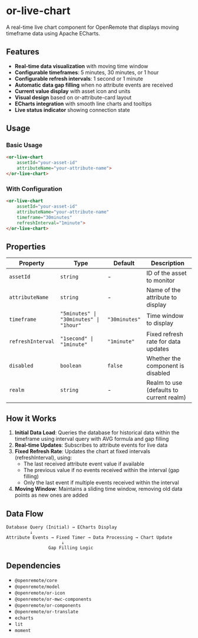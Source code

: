# or-live-chart

A real-time live chart component for OpenRemote that displays moving timeframe data using Apache ECharts.

## Features

- **Real-time data visualization** with moving time window
- **Configurable timeframes**: 5 minutes, 30 minutes, or 1 hour
- **Configurable refresh intervals**: 1 second or 1 minute
- **Automatic data gap filling** when no attribute events are received
- **Current value display** with asset icon and units
- **Visual design** based on or-attribute-card layout
- **ECharts integration** with smooth line charts and tooltips
- **Live status indicator** showing connection state

## Usage

### Basic Usage

```html
<or-live-chart 
    assetId="your-asset-id" 
    attributeName="your-attribute-name">
</or-live-chart>
```

### With Configuration

```html
<or-live-chart 
    assetId="your-asset-id" 
    attributeName="your-attribute-name"
    timeframe="30minutes"
    refreshInterval="1minute">
</or-live-chart>
```

## Properties

| Property | Type | Default | Description |
|----------|------|---------|-------------|
| `assetId` | `string` | - | ID of the asset to monitor |
| `attributeName` | `string` | - | Name of the attribute to display |
| `timeframe` | `"5minutes" \| "30minutes" \| "1hour"` | `"30minutes"` | Time window to display |
| `refreshInterval` | `"1second" \| "1minute"` | `"1minute"` | Fixed refresh rate for data updates |
| `disabled` | `boolean` | `false` | Whether the component is disabled |
| `realm` | `string` | - | Realm to use (defaults to current realm) |

## How it Works

1. **Initial Data Load**: Queries the database for historical data within the timeframe using interval query with AVG formula and gap filling
2. **Real-time Updates**: Subscribes to attribute events for live data
3. **Fixed Refresh Rate**: Updates the chart at fixed intervals (refreshInterval), using:
   - The last received attribute event value if available
   - The previous value if no events received within the interval (gap filling)
   - Only the last event if multiple events received within the interval
4. **Moving Window**: Maintains a sliding time window, removing old data points as new ones are added

## Data Flow

```
Database Query (Initial) → ECharts Display
         ↓
Attribute Events → Fixed Timer → Data Processing → Chart Update
                     ↓
                Gap Filling Logic
```

## Dependencies

- `@openremote/core`
- `@openremote/model` 
- `@openremote/or-icon`
- `@openremote/or-mwc-components`
- `@openremote/or-components`
- `@openremote/or-translate`
- `echarts`
- `lit`
- `moment`